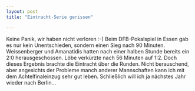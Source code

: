 ```yaml
---
layout: post
title: "Eintracht-Serie gerissen"

---
```


Keine Panik, wir haben nicht verloren :-) Beim DFB-Pokalspiel in Essen gab es nur kein Unentschieden, sondern einen Sieg nach 90 Minuten. Weissenberger und Amanatidis hatten nach einer halben Stunde bereits ein 2:0 herausgeschossen. Löbe verkürzte nach 56 Minuten auf 1:2. Doch dieses Ergebnis brachte die Eintracht über die Runden. Nicht berauschend, aber angesichts der Probleme manch anderer Mannschaften kann ich mit dem Achtelfinaleinzug sehr gut leben. Schließlich will ich ja nächstes Jahr wieder nach Berlin...


